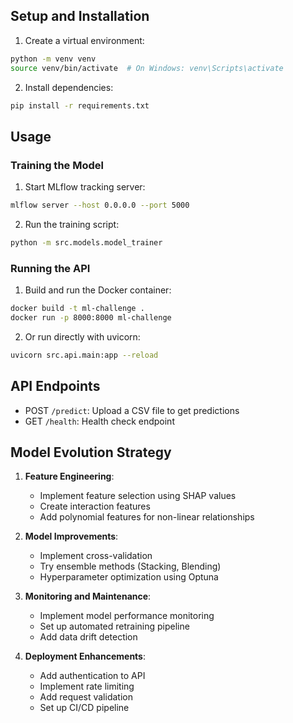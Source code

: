 
## Setup and Installation

1. Create a virtual environment:
```bash
python -m venv venv
source venv/bin/activate  # On Windows: venv\Scripts\activate
```

2. Install dependencies:
```bash
pip install -r requirements.txt
```

## Usage

### Training the Model

1. Start MLflow tracking server:
```bash
mlflow server --host 0.0.0.0 --port 5000
```

2. Run the training script:
```bash
python -m src.models.model_trainer
```

### Running the API

1. Build and run the Docker container:
```bash
docker build -t ml-challenge .
docker run -p 8000:8000 ml-challenge
```

2. Or run directly with uvicorn:
```bash
uvicorn src.api.main:app --reload
```

## API Endpoints

- POST `/predict`: Upload a CSV file to get predictions
- GET `/health`: Health check endpoint

## Model Evolution Strategy

1. **Feature Engineering**:
   - Implement feature selection using SHAP values
   - Create interaction features
   - Add polynomial features for non-linear relationships

2. **Model Improvements**:
   - Implement cross-validation
   - Try ensemble methods (Stacking, Blending)
   - Hyperparameter optimization using Optuna

3. **Monitoring and Maintenance**:
   - Implement model performance monitoring
   - Set up automated retraining pipeline
   - Add data drift detection

4. **Deployment Enhancements**:
   - Add authentication to API
   - Implement rate limiting
   - Add request validation
   - Set up CI/CD pipeline